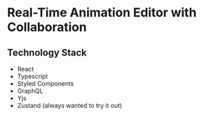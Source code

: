 # Real-Time Animation Editor with Collaboration

## Technology Stack

- React
- Typescript
- Styled Components
- GraphQL
- Yjs
- Zustand (always wanted to try it out)
